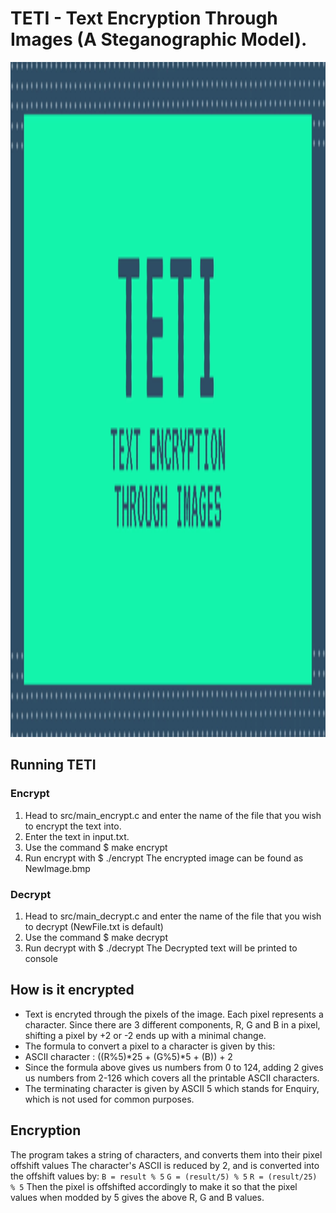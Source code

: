 # TETI - Text Encryption Through Images (A Steganographic Model).


<img src="brand/Banner.gif" width="1920" height="1080">

## Running TETI

### Encrypt

1. Head to src/main_encrypt.c and enter the name of the file that you wish to encrypt the text into.
2. Enter the text in input.txt.
3. Use the command $ make encrypt
4. Run encrypt with $ ./encrypt
   The encrypted image can be found as NewImage.bmp

### Decrypt

1. Head to src/main_decrypt.c and enter the name of the file that you wish to decrypt (NewFile.txt is default)
2. Use the command $ make decrypt
3. Run decrypt with $ ./decrypt
   The Decrypted text will be printed to console

## How is it encrypted

- Text is encryted through the pixels of the image. Each pixel represents a character. Since there are 3 different components, R, G and B in a pixel, shifting a pixel by +2 or -2 ends up with a minimal change.
- The formula to convert a pixel to a character is given by this:
- ASCII character : ((R%5)*25 + (G%5)*5 + (B)) + 2
- Since the formula above gives us numbers from 0 to 124, adding 2 gives us numbers from 2-126 which covers all the printable ASCII characters.
- The terminating character is given by ASCII 5 which stands for Enquiry, which is not used for common purposes.

## **Encryption**

The program takes a string of characters, and converts them into their pixel offshift values
The character's ASCII is reduced by 2, and is converted into the offshift values by:
`B = result % 5`
`G = (result/5) % 5`
`R = (result/25) % 5`
Then the pixel is offshifted accordingly to make it so that the pixel values when modded by 5 gives the above R, G and B values.
